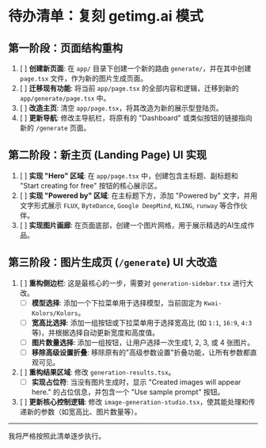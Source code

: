 # 待办清单：复刻 getimg.ai 模式

## 第一阶段：页面结构重构

1.  [ ] **创建新页面**: 在 `app/` 目录下创建一个新的路由 `generate/`，并在其中创建 `page.tsx` 文件，作为新的图片生成页面。
2.  [ ] **迁移现有功能**: 将当前 `app/page.tsx` 的全部内容和逻辑，迁移到新的 `app/generate/page.tsx` 中。
3.  [ ] **改造主页**: 清空 `app/page.tsx`，将其改造为新的展示型登陆页。
4.  [ ] **更新导航**: 修改主导航栏，将原有的 "Dashboard" 或类似按钮的链接指向新的 `/generate` 页面。

## 第二阶段：新主页 (Landing Page) UI 实现

1.  [ ] **实现 "Hero" 区域**: 在 `app/page.tsx` 中，创建包含主标题、副标题和 "Start creating for free" 按钮的核心展示区。
2.  [ ] **实现 "Powered by" 区域**: 在主标题下方，添加 "Powered by" 文字，并用文字形式展示 `FLUX`, `ByteDance`, `Google DeepMind`, `KLING`, `runway` 等合作伙伴。
3.  [ ] **实现图片画廊**: 在页面底部，创建一个图片网格，用于展示精选的AI生成作品。

## 第三阶段：图片生成页 (`/generate`) UI 大改造

1.  [ ] **重构侧边栏**: 这是最核心的一步，需要对 `generation-sidebar.tsx` 进行大改。
    *   [ ] **模型选择**: 添加一个下拉菜单用于选择模型，当前固定为 `Kwai-Kolors/Kolors`。
    *   [ ] **宽高比选择**: 添加一组按钮或下拉菜单用于选择宽高比 (如 `1:1`, `16:9`, `4:3` 等)，并根据选择自动更新宽度和高度值。
    *   [ ] **图片数量选择**: 添加一组按钮，让用户选择一次生成1, 2, 3, 或 4 张图片。
    *   [ ] **移除高级设置折叠**: 移除原有的"高级参数设置"折叠功能，让所有参数都直观可见。
2.  [ ] **重构结果区域**: 修改 `generation-results.tsx`。
    *   [ ] **实现占位符**: 当没有图片生成时，显示 "Created images will appear here." 的占位信息，并包含一个 "Use sample prompt" 按钮。
3.  [ ] **更新核心控制逻辑**: 修改 `image-generation-studio.tsx`，使其能处理和传递新的参数（如宽高比、图片数量等）。

---

我将严格按照此清单逐步执行。 
